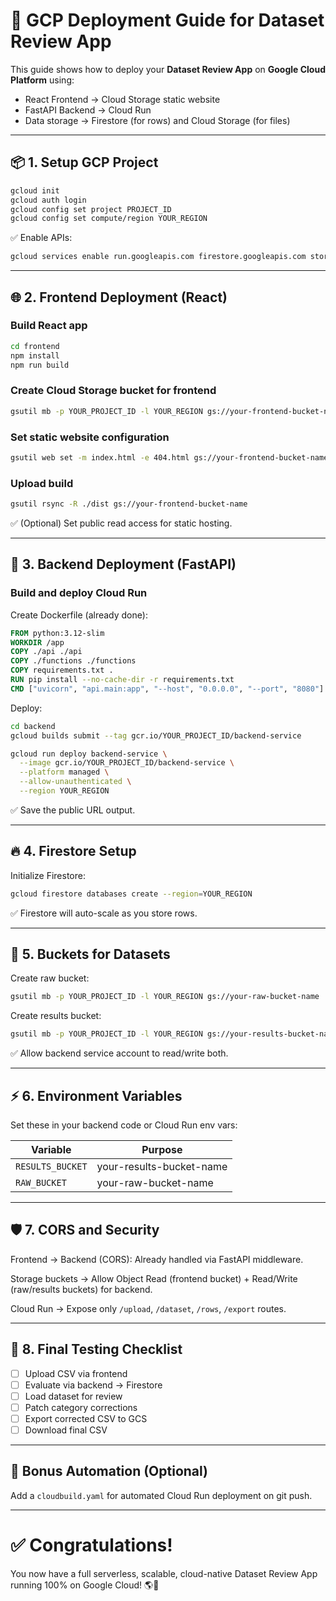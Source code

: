 # 🚀 GCP Deployment Guide for Dataset Review App

This guide shows how to deploy your **Dataset Review App** on **Google Cloud Platform** using:
- React Frontend → Cloud Storage static website
- FastAPI Backend → Cloud Run
- Data storage → Firestore (for rows) and Cloud Storage (for files)

---

## 📦 1. Setup GCP Project

```bash
gcloud init
gcloud auth login
gcloud config set project PROJECT_ID
gcloud config set compute/region YOUR_REGION
```

✅ Enable APIs:
```bash
gcloud services enable run.googleapis.com firestore.googleapis.com storage.googleapis.com
```

---

## 🌐 2. Frontend Deployment (React)

### Build React app
```bash
cd frontend
npm install
npm run build
```

### Create Cloud Storage bucket for frontend
```bash
gsutil mb -p YOUR_PROJECT_ID -l YOUR_REGION gs://your-frontend-bucket-name
```

### Set static website configuration
```bash
gsutil web set -m index.html -e 404.html gs://your-frontend-bucket-name
```

### Upload build
```bash
gsutil rsync -R ./dist gs://your-frontend-bucket-name
```

✅ (Optional) Set public read access for static hosting.

---

## 🐍 3. Backend Deployment (FastAPI)

### Build and deploy Cloud Run

Create Dockerfile (already done):
```Dockerfile
FROM python:3.12-slim
WORKDIR /app
COPY ./api ./api
COPY ./functions ./functions
COPY requirements.txt .
RUN pip install --no-cache-dir -r requirements.txt
CMD ["uvicorn", "api.main:app", "--host", "0.0.0.0", "--port", "8080"]
```

Deploy:
```bash
cd backend
gcloud builds submit --tag gcr.io/YOUR_PROJECT_ID/backend-service

gcloud run deploy backend-service \
  --image gcr.io/YOUR_PROJECT_ID/backend-service \
  --platform managed \
  --allow-unauthenticated \
  --region YOUR_REGION
```

✅ Save the public URL output.

---

## 🔥 4. Firestore Setup

Initialize Firestore:
```bash
gcloud firestore databases create --region=YOUR_REGION
```

✅ Firestore will auto-scale as you store rows.

---

## 📂 5. Buckets for Datasets

Create raw bucket:
```bash
gsutil mb -p YOUR_PROJECT_ID -l YOUR_REGION gs://your-raw-bucket-name
```
Create results bucket:
```bash
gsutil mb -p YOUR_PROJECT_ID -l YOUR_REGION gs://your-results-bucket-name
```

✅ Allow backend service account to read/write both.

---

## ⚡ 6. Environment Variables

Set these in your backend code or Cloud Run env vars:

| Variable | Purpose |
|---|---|
| `RESULTS_BUCKET` | your-results-bucket-name |
| `RAW_BUCKET` | your-raw-bucket-name |


---

## 🛡️ 7. CORS and Security

Frontend → Backend (CORS): Already handled via FastAPI middleware.

Storage buckets → Allow Object Read (frontend bucket) + Read/Write (raw/results buckets) for backend.

Cloud Run → Expose only `/upload`, `/dataset`, `/rows`, `/export` routes.

---

## 🚀 8. Final Testing Checklist

- [ ] Upload CSV via frontend
- [ ] Evaluate via backend → Firestore
- [ ] Load dataset for review
- [ ] Patch category corrections
- [ ] Export corrected CSV to GCS
- [ ] Download final CSV

---

## 🎯 Bonus Automation (Optional)

Add a `cloudbuild.yaml` for automated Cloud Run deployment on git push.

---

# ✅ Congratulations!
You now have a full serverless, scalable, cloud-native Dataset Review App running 100% on Google Cloud! 🌎🚀
